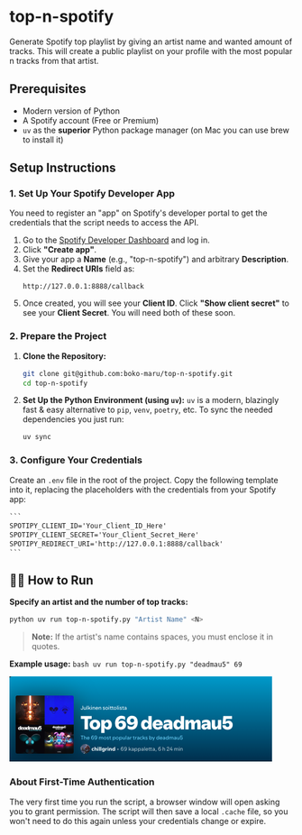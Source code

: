 # top-n-spotify
Generate Spotify top playlist by giving an artist name and wanted amount of tracks.
This will create a public playlist on your profile with the most popular n tracks from that artist.

## Prerequisites

*   Modern version of Python
*   A Spotify account (Free or Premium)
*   `uv` as the **superior** Python package manager (on Mac you can use brew to install it)

## Setup Instructions

### 1. Set Up Your Spotify Developer App

You need to register an "app" on Spotify's developer portal to get the credentials that the script needs to access the API.

1.  Go to the [Spotify Developer Dashboard](https://developer.spotify.com/dashboard/) and log in.
2.  Click **"Create app"**.
3.  Give your app a **Name** (e.g., "top-n-spotify") and arbitrary **Description**.
4.  Set the **Redirect URIs** field as:
    ```
    http://127.0.0.1:8888/callback
    ```
5.  Once created, you will see your **Client ID**. Click **"Show client secret"** to see your **Client Secret**. You will need both of these soon.

### 2. Prepare the Project

1.  **Clone the Repository:**
    ```bash
    git clone git@github.com:boko-maru/top-n-spotify.git
    cd top-n-spotify
    ```

2.  **Set Up the Python Environment (using `uv`):**
    `uv` is a modern, blazingly fast & easy alternative to `pip`, `venv`, `poetry`, etc. To sync the needed dependencies you just run:
    ```bash
    uv sync
    ```

### 3. Configure Your Credentials

Create an `.env` file in the root of the project.
Copy the following template into it, replacing the placeholders with the credentials from your Spotify app:
    
    ```
    SPOTIPY_CLIENT_ID='Your_Client_ID_Here'
    SPOTIPY_CLIENT_SECRET='Your_Client_Secret_Here'
    SPOTIPY_REDIRECT_URI='http://127.0.0.1:8888/callback'
    ```

## 🏃‍♀️ How to Run

**Specify an artist and the number of top tracks:**
```bash
python uv run top-n-spotify.py "Artist Name" <N>
```
> **Note:** If the artist's name contains spaces, you must enclose it in quotes.

**Example usage:**
    ```bash
    uv run top-n-spotify.py "deadmau5" 69
    ```
    
![deadmau5 slaps hard](example.png)

### About First-Time Authentication

The very first time you run the script, a browser window will open asking you to grant permission.
The script will then save a local `.cache` file, so you won't need to do this again unless your credentials change or expire.
